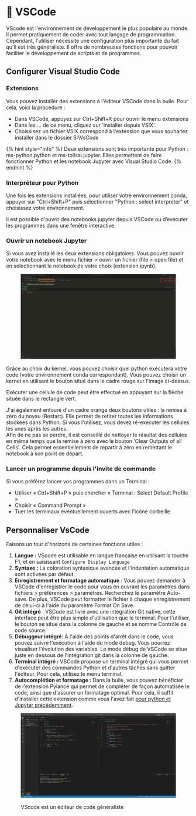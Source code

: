 # 🐍 VSCode

VScode est l'environnement de développement le plus populaire au monde. Il permet pratiquement de coder avec tout langage de programmation. Cependant, l'utiliser nécessite une configuration plus importante du fait qu'il est très généraliste. Il offre de nombreuses fonctions pour pouvoir faciliter le développement de scripts et de programmes.

## Configurer Visual Studio Code

### Extensions

Vous pouvez installer des extensions à l'éditeur VSCode dans la bulle. Pour cela, voici la procédure :

* Dans VSCode, appuyez sur Ctrl+Shift+X pour ouvrir le menu extensions
* Dans les ... de ce menu, cliquez sur 'installer depuis VSIX'.
* Choissisez un fichier VSIX correspond à l'extension que vous souhaitez installer dans le dossier S:\VsCode

{% hint style="info" %}
Deux extensions sont très importante pour Python : ms-python.python et ms-tollsai.jupyter. Elles permettent de faire fonctionner Python et les notebook Jupyter avec Visual Studio Code.&#x20;
{% endhint %}

### Interpréteur pour Python

Une fois les extensions installées, pour utiliser votre environnement conda, appuyer sur "Ctrl+Shift+P" puis sélectionner "Python : select interpreter" et choisissez votre environnement.

Il est possible d'ouvrir des notebooks jupyter depuis VSCode ou d’exécuter les programmes dans une fenêtre interactive.&#x20;

### Ouvrir un notebook Jupyter

Si vous avez installé les deux extensions obligatoires. Vous pouvez ouvrir votre notebook avec le menu fichier > ouvrir un fichier (file > open file) et en selectionnant le notebook de votre choix (extension ipynb).

<figure><img src="../.gitbook/assets/vscode.PNG" alt=""><figcaption></figcaption></figure>

Grâce au choix du kernel, vous pouvez choisir quel python exécutera votre code (votre environnement conda correspondant). Vous pouvez choisir un kernel en utilisant le bouton situé dans le cadre rouge sur l'image ci-dessus.

Exécuter une cellule de code peut être effectué en appuyant sur la flèche située dans le rectangle vert.

J'ai également entouré d'un cadre orange deux boutons utiles : la remise à zéro du noyau (Restart). Elle permet de retirer toutes les informations stockées dans Python. Si vous l'utilisez, vous devez ré-executer les cellules les unes après les autres. \
Afin de ne pas se perdre, il est conseillé de nettoyer le résultat des cellules en même temps que la remise à zéro avec le bouton 'Clear Outputs of all Cells'.  Cela permet essentiellement de repartir à zéro en remettant le notebook à son point de départ.

### Lancer un programme depuis l'invite de commande

Si vous préférez lancer vos programmes dans un Terminal :

* Utiliser « Ctrl+Shift+P » puis chercher « Terminal : Select Default Profile »&#x20;
* Choisir « Command Prompt »&#x20;
* &#x20;Tuer les terminaux éventuellement ouverts avec l’icône corbeille

## Personnaliser VsCode

Faisons un tour d'horizons de certaines fonctions utiles :

1. **Langue :** VScode est utilisable en langue française en utilisant la touche F1, et en saisissant `Configure Display Language`
2. **Syntaxe :** La coloration syntaxique avancée et l'indentation automatique sont activées par défaut.
3. **Enregistrement et formatage automatique** : Vous pouvez demander à VSCode d'enregistrer le code pour vous en ouvrant les paramètres dans fichiers > préférences > paramètres. Recherchez le paramètre Auto-save. De plus, VSCode peut formatter le fichier à chaque enregistrement de celui-ci à l'aide du paramètre Format On Save.
4. **Git intégré** : VSCode est livré avec une intégration Git native, cette interface peut être plus simple d'utilisation que le terminal. Pour l'utiliser, le bouton se situe dans la colonne de gauche et se nomme Contrôle de code source.
5. **Débuggeur intégré**: À l'aide des points d'arrêt dans le code, vous pouvez suivre l'exécution à l'aide du mode debug. Vous pourrez visualiser l'évolution des variables. Le mode débug de VSCode se situe juste en dessous de l'intégration git dans la colonne de gauche.
6. **Terminal intégré :** VSCode propose un terminal intégré qui vous permet d'exécuter des commandes Python et d'autres tâches sans quitter l'éditeur. Pour cela, utilisez le menu terminal.
7. **Autocomplétion et formatage :** Dans la bulle, vous pouvez bénéficier de l'extension Pylance qui permet de compléter de façon automatisée le code, ainsi que d'assurer un formatage optimal. Pour cela, il suffit d'installer cette extension comme vous l'avez fait [pour python et Jupyter précédemment](vscode.md#configurer-visual-studio-code).

<figure><img src="../chapters/images/VScode.png" alt=""><figcaption><p>VScode est un éditeur de code généraliste</p></figcaption></figure>





